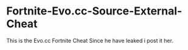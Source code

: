 # Fortnite-Evo.cc-Source-External-Cheat
This is the Evo.cc Fortnite Cheat Since he have leaked i post it her.



























